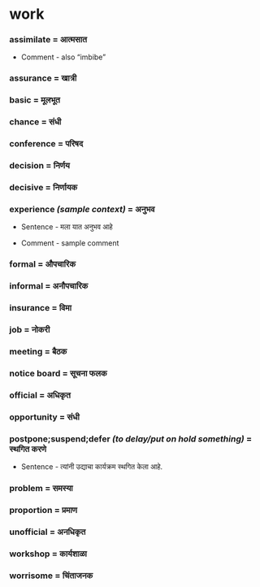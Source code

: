 # work

### assimilate = आत्मसात

- Comment - also “imbibe”

### assurance = खात्री

### basic = मूलभूत

### chance = संधी

### conference = परिषद

### decision = निर्णय

### decisive = निर्णायक

### experience *(sample context)* = अनुभव

- Sentence - मला यात अनुभव  आहे

- Comment - sample comment

### formal = औपचारिक

### informal = अनौपचारिक

### insurance = विमा

### job = नोकरी

### meeting = बैठक

### notice board = सूचना फलक

### official = अधिकृत

### opportunity = संधी

### postpone;suspend;defer *(to delay/put on hold something)* = स्थगित करणे

- Sentence - त्यांनी उद्याचा कार्यक्रम स्थगित केला आहे.

### problem = समस्या

### proportion = प्रमाण

### unofficial = अनधिकृत

### workshop = कार्यशाळा

### worrisome = चिंताजनक

